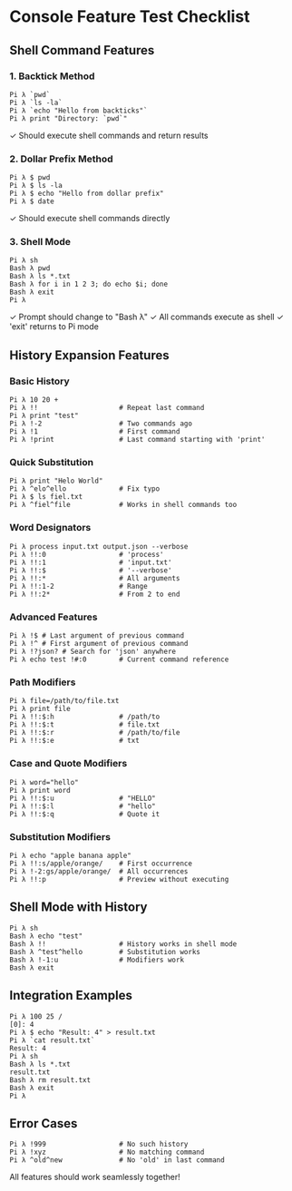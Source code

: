 # Console Feature Test Checklist

## Shell Command Features

### 1. Backtick Method
```console
Pi λ `pwd`
Pi λ `ls -la`
Pi λ `echo "Hello from backticks"`
Pi λ print "Directory: `pwd`"
```
✓ Should execute shell commands and return results

### 2. Dollar Prefix Method  
```console
Pi λ $ pwd
Pi λ $ ls -la
Pi λ $ echo "Hello from dollar prefix"
Pi λ $ date
```
✓ Should execute shell commands directly

### 3. Shell Mode
```console
Pi λ sh
Bash λ pwd
Bash λ ls *.txt
Bash λ for i in 1 2 3; do echo $i; done
Bash λ exit
Pi λ
```
✓ Prompt should change to "Bash λ"
✓ All commands execute as shell
✓ 'exit' returns to Pi mode

## History Expansion Features

### Basic History
```console
Pi λ 10 20 +
Pi λ !!                    # Repeat last command
Pi λ print "test"
Pi λ !-2                   # Two commands ago
Pi λ !1                    # First command
Pi λ !print                # Last command starting with 'print'
```

### Quick Substitution
```console
Pi λ print "Helo World"
Pi λ ^elo^ello             # Fix typo
Pi λ $ ls fiel.txt
Pi λ ^fiel^file            # Works in shell commands too
```

### Word Designators
```console
Pi λ process input.txt output.json --verbose
Pi λ !!:0                  # 'process'
Pi λ !!:1                  # 'input.txt'
Pi λ !!:$                  # '--verbose'
Pi λ !!:*                  # All arguments
Pi λ !!:1-2                # Range
Pi λ !!:2*                 # From 2 to end
```

### Advanced Features
```console
Pi λ !$ # Last argument of previous command
Pi λ !^ # First argument of previous command
Pi λ !?json? # Search for 'json' anywhere
Pi λ echo test !#:0        # Current command reference
```

### Path Modifiers
```console
Pi λ file=/path/to/file.txt
Pi λ print file
Pi λ !!:$:h                # /path/to
Pi λ !!:$:t                # file.txt
Pi λ !!:$:r                # /path/to/file
Pi λ !!:$:e                # txt
```

### Case and Quote Modifiers
```console
Pi λ word="hello"
Pi λ print word
Pi λ !!:$:u                # "HELLO"
Pi λ !!:$:l                # "hello"
Pi λ !!:$:q                # Quote it
```

### Substitution Modifiers
```console
Pi λ echo "apple banana apple"
Pi λ !!:s/apple/orange/    # First occurrence
Pi λ !-2:gs/apple/orange/  # All occurrences
Pi λ !!:p                  # Preview without executing
```

## Shell Mode with History
```console
Pi λ sh
Bash λ echo "test"
Bash λ !!                  # History works in shell mode
Bash λ ^test^hello         # Substitution works
Bash λ !-1:u               # Modifiers work
Bash λ exit
```

## Integration Examples
```console
Pi λ 100 25 /
[0]: 4
Pi λ $ echo "Result: 4" > result.txt
Pi λ `cat result.txt`
Result: 4
Pi λ sh
Bash λ ls *.txt
result.txt
Bash λ rm result.txt
Bash λ exit
Pi λ
```

## Error Cases
```console
Pi λ !999                  # No such history
Pi λ !xyz                  # No matching command
Pi λ ^old^new              # No 'old' in last command
```

All features should work seamlessly together!
